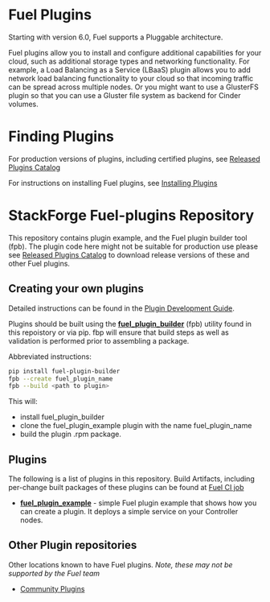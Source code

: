Fuel Plugins
============
Starting with version 6.0, Fuel supports a Pluggable architecture.

Fuel plugins allow you to install and configure additional capabilities for
your cloud, such as additional storage types and networking functionality.
For example, a Load Balancing as a Service (LBaaS) plugin allows you to add
network load balancing functionality to your cloud so that incoming traffic
can be spread across multiple nodes.  Or you might want to use a GlusterFS
plugin so that you can use a Gluster file system as backend for Cinder
volumes.

Finding Plugins
===============

For production versions of plugins, including certified plugins, see
[Released Plugins Catalog](https://www.fuel-infra.org/plugins/catalog.html "Released Plugins Catalog")

For instructions on installing Fuel plugins, see
[Installing Plugins](https://wiki.openstack.org/wiki/Fuel/Plugins#Installation_procedure "Installing Plugins")


StackForge Fuel-plugins Repository
==================================

This repository contains plugin example, and the Fuel plugin builder tool
(fpb). The plugin code here might not be suitable for production use please
see [Released Plugins Catalog](https://www.fuel-infra.org/plugins/catalog.html "Released Plugins Catalog")
to download release versions of these and other Fuel plugins.


Creating your own plugins
-------------------------
Detailed instructions can be found in the [Plugin Development Guide](http://docs.mirantis.com/openstack/fuel/fuel-6.0/plugin-dev.html "Plugin Development Guide").


Plugins should be built using the
**[fuel_plugin_builder](fuel_plugin_builder)** (fpb) utility found in this
repoistory or via pip. fbp will ensure that build steps as well as validation
is performed prior to assembling a package.

Abbreviated instructions:

```bash
pip install fuel-plugin-builder
fpb --create fuel_plugin_name
fpb --build <path to plugin>
```

This will:
* install fuel_plugin_builder
* clone the fuel_plugin_example plugin with the name fuel_plugin_name
* build the plugin .rpm package.

Plugins
-------
The following is a list of plugins in this repository. Build Artifacts,
including per-change built packages of these plugins can be found at
[Fuel CI job]( https://fuel-jenkins.mirantis.com/job/stackforge-master-fuel-plugins/ "Fuel CI job")

* **[fuel_plugin_example](fuel_plugin_example)** - simple Fuel plugin example
that shows how you can create a plugin. It deploys a simple service on your Controller nodes.

Other Plugin repositories
-------------------------
Other locations known to have Fuel plugins. *Note, these may not be supported
by the Fuel team*

* [Community Plugins](https://github.com/stackforge/?query=fuel-plugin "Community Plugins")
